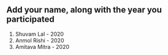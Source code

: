 ## Add your name, along with the year you participated

1. Shuvam Lal - 2020
2. Anmol Rishi - 2020
3. Amitava Mitra - 2020

